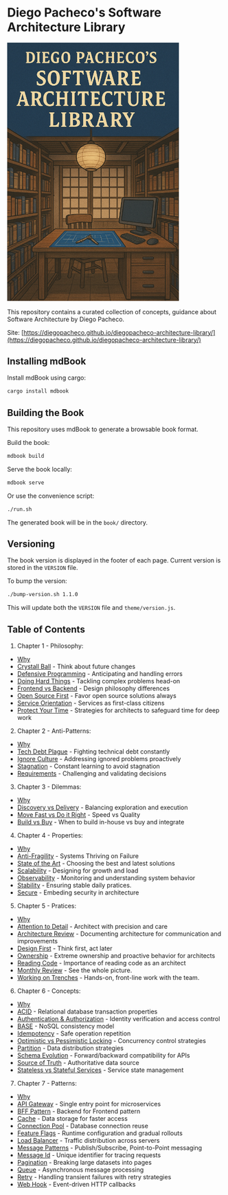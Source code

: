 # Diego Pacheco's Software Architecture Library

<img src="cover.png" width="400">

This repository contains a curated collection of concepts, guidance about Software Architecture by Diego Pacheco.

Site: [https://diegopacheco.github.io/diegopacheco-architecture-library/](https://diegopacheco.github.io/diegopacheco-architecture-library/)

## Installing mdBook

Install mdBook using cargo:
```bash
cargo install mdbook
```

## Building the Book

This repository uses mdBook to generate a browsable book format.

Build the book:
```bash
mdbook build
```

Serve the book locally:
```bash
mdbook serve
```

Or use the convenience script:
```bash
./run.sh
```

The generated book will be in the `book/` directory.

## Versioning

The book version is displayed in the footer of each page. Current version is stored in the `VERSION` file.

To bump the version:
```bash
./bump-version.sh 1.1.0
```

This will update both the `VERSION` file and `theme/version.js`.

## Table of Contents

1. Chapter 1 - Philosophy:
- [Why](src/philosofy/WHY.md)
- [Crystall Ball](src/philosofy/CRYSTAL_BALL.md) - Think about future changes
- [Defensive Programming](src/philosofy/DEFENSIVE.md) - Anticipating and handling errors
- [Doing Hard Things](src/philosofy/DOING_HARD_THINGS.md) - Tackling complex problems head-on
- [Frontend vs Backend](src/philosofy/FRONTEND_VS_BACKEND.md) - Design philosophy differences
- [Open Source First](src/philosofy/OSS.md) - Favor open source solutions always
- [Service Orientation](src/philosofy/SO.md) - Services as first-class citizens
- [Protect Your Time](src/philosofy/PROTECT_YOUR_TIME.md) - Strategies for architects to safeguard time for deep work

2. Chapter 2 - Anti-Patterns:
- [Why](src/anti-patterns/WHY.md)
- [Tech Debt Plague](src/anti-patterns/TECH_DEBT_PLAGUE.md) - Fighting technical debt constantly
- [Ignore Culture](src/anti-patterns/IGNORE_CULTURE.md) - Addressing ignored problems proactively
- [Stagnation](src/anti-patterns/STAGNATION.md) - Constant learning to avoid stagnation
- [Requirements](src/anti-patterns/REQUIREMENTS.md) - Challenging and validating decisions


3. Chapter 3 - Dilemmas:
- [Why](src/dilemmas/WHY.md)
- [Discovery vs Delivery](src/dilemmas/DISCOVERY_VS_DELIVERY.md) - Balancing exploration and execution
- [Move Fast vs Do it Right](src/dilemmas/MOVE_FAST_VS_DO_IT_RIGHT.md) - Speed vs Quality
- [Build vs Buy](src/dilemmas/BUILD_VS_BUY.md) - When to build in-house vs buy and integrate

4. Chapter 4 - Properties:
- [Why](src/properties/WHY.md)
- [Anti-Fragility](src/properties/ANTI-FRAGILITY.md) - Systems Thriving on Failure
- [State of the Art](src/properties/STATE-OF-THE-ART.md) -
Choosing the best and latest solutions
- [Scalability](src/properties/SCALABILITY.md) - Designing for growth and load
- [Observability](src/properties/OBSERVABLE.md) - Monitoring and understanding system behavior
- [Stability](src/properties/STABILITY.md) - Ensuring stable daily pratices.
- [Secure](src/properties/SECURE.md) - Embeding security in architecture


5. Chapter 5 - Pratices:
- [Why](src/pratices/WHY.md)
- [Attention to Detail](src/pratices/ATTENTION_TO_DETAIL.md) - Architect with precision and care
- [Architecture Review](src/pratices/ARCH_REVIEW.md) - Documenting architecture for communication and improvements
- [Design First](src/pratices/DESIGN_FIRST.md) - Think first, act later
- [Ownership](src/pratices/OWNERSHIP.md) - Extreme ownership and proactive behavior for architects
- [Reading Code](src/pratices/READING_CODE.md) - Importance of reading code as an architect
- [Monthly Review](src/pratices/MONTHLY_REVIEW.md) - See the whole picture.
- [Working on Trenches](src/pratices/WORKING_ON_TRENCHES.md) - Hands-on, front-line work with the team.

6. Chapter 6 - Concepts:
- [Why](src/concepts/WHY.md)
- [ACID](src/concepts/ACID.md) - Relational database transaction properties
- [Authentication & Authorization](src/concepts/AUTHENT.md) - Identity verification and access control
- [BASE](src/concepts/BASE.md) - NoSQL consistency model
- [Idempotency](src/concepts/IDEMPOTENCY.md) - Safe operation repetition
- [Optimistic vs Pessimistic Locking](src/concepts/OPLOCKING.md) - Concurrency control strategies
- [Partition](src/concepts/PARTITION.md) - Data distribution strategies
- [Schema Evolution](src/concepts/SCHEMA_EVOLUTION.md) - Forward/backward compatibility for APIs
- [Source of Truth](src/concepts/SOURCE_OF_TRUTH.md) - Authoritative data source
- [Stateless vs Stateful Services](src/concepts/STATELESS_VS_STATEFULL_SVC.md) - Service state management

7. Chapter 7 - Patterns:
- [Why](src/patterns/WHY.md)
- [API Gateway](src/patterns/API_GATEWAY.md) - Single entry point for microservices
- [BFF Pattern](src/patterns/BFF_PATTERN.md) - Backend for Frontend pattern
- [Cache](src/patterns/CACHE.md) - Data storage for faster access
- [Connection Pool](src/patterns/CONNECTION_POOL.md) - Database connection reuse
- [Feature Flags](src/patterns/FEATURE_FLAGS.md) - Runtime configuration and gradual rollouts
- [Load Balancer](src/patterns/LB.md) - Traffic distribution across servers
- [Message Patterns](src/patterns/MESSAGE_PATTERNS.md) - Publish/Subscribe, Point-to-Point messaging
- [Message Id](src/patterns/MESSAGE_ID.md) - Unique identifier for tracing requests
- [Pagination](src/patterns/PAGINATION.md) - Breaking large datasets into pages
- [Queue](src/patterns/QUEUE.md) - Asynchronous message processing
- [Retry](src/patterns/RETRY.md) - Handling transient failures with retry strategies
- [Web Hook](src/patterns/WEB_HOOK.md) - Event-driven HTTP callbacks